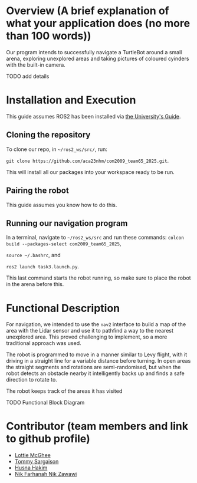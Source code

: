 # Overview (A brief explanation of what your application does (no more than 100 words))
Our program intends to successfully navigate a TurtleBot around a small arena, exploring unexplored
areas and taking pictures of coloured cyinders with the built-in camera. 

TODO add details

# Installation and Execution

This guide assumes ROS2 has been installed via [the University's Guide](https://tom-howard.github.io/com2009/ros/).

## Cloning the repository
To clone our repo, in `~/ros2_ws/src/`, run:

`git clone https://github.com/aca23nhm/com2009_team65_2025.git`.

This will install all our packages into your workspace ready to be run.

## Pairing the robot
This guide assumes you know how to do this.

## Running our navigation program

In a terminal, navigate to `~/ros2_ws/src` and run these commands:
`colcon build --packages-select com2009_team65_2025`,

`source ~/.bashrc`, and

`ros2 launch task3.launch.py`.

This last command starts the robot running, so make sure to place the robot in the arena
before this.

# Functional Description
For navigation, we intended to use the `nav2` interface to build a map of the area with the Lidar
sensor and use it to pathfind a way to the nearest unexplored area. This proved challenging to
implement, so a more traditional approach was used. 

The robot is programmed to move in a manner similar to Levy flight, with it driving in a straight
line for a variable distance before turning. In open areas the straight segments and rotations are
semi-randomised, but when the robot detects an obstacle nearby it intelligently backs up and finds
a safe direction to rotate to.

The robot keeps track of the areas it has visited

TODO Functional Block Diagram

# Contributor (team members and link to github profile)
- [Lottie McGhee](https://github.com/drearyplane8)
- [Tommy Sargaison](https://github.com/tommmicron)
- [Husna Hakim](https://github.com/aca23nhm)
- [Nik Farhanah Nik Zawawi](https://github.com/anahnick)